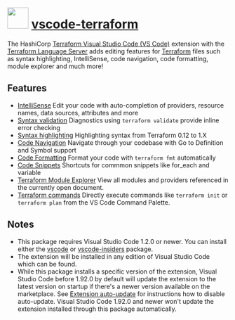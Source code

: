 # <img src="https://cdn.jsdelivr.net/gh/swissgrc/chocolatey-packages@26c57c8ca63a4ee86beebc92353aad2f9ec3fe21/automatic/vscode-terraform/vscode-terraform.png" width="48" height="48"/> [vscode-terraform](https://chocolatey.org/packages/vscode-terraform)

The HashiCorp [Terraform Visual Studio Code (VS Code)](https://marketplace.visualstudio.com/items?itemName=HashiCorp.terraform)
extension with the [Terraform Language Server](https://github.com/hashicorp/terraform-ls) adds editing features for
[Terraform](https://www.terraform.io/) files such as syntax highlighting, IntelliSense, code navigation, code formatting, module explorer and much more!

## Features

* [IntelliSense](https://marketplace.visualstudio.com/items?itemName=HashiCorp.terraform#intellisense-and-autocomplete)
  Edit your code with auto-completion of providers, resource names, data sources, attributes and more
* [Syntax validation](https://marketplace.visualstudio.com/items?itemName=HashiCorp.terraform#syntax-validation)
  Diagnostics using `terraform validate` provide inline error checking
* [Syntax highlighting](https://marketplace.visualstudio.com/items?itemName=HashiCorp.terraform#syntax-highlighting)
  Highlighting syntax from Terraform 0.12 to 1.X
* [Code Navigation](https://marketplace.visualstudio.com/items?itemName=HashiCorp.terraform#code-navigation)
  Navigate through your codebase with Go to Definition and Symbol support
* [Code Formatting](https://marketplace.visualstudio.com/items?itemName=HashiCorp.terraform#code-formatting)
  Format your code with `terraform fmt` automatically
* [Code Snippets](https://marketplace.visualstudio.com/items?itemName=HashiCorp.terraform#code-snippets)
  Shortcuts for commmon snippets like for_each and variable
* [Terraform Module Explorer](https://marketplace.visualstudio.com/items?itemName=HashiCorp.terraform#terraform-module-and-provider-explorer)
  View all modules and providers referenced in the currently open document.
* [Terraform commands](https://marketplace.visualstudio.com/items?itemName=HashiCorp.terraform#terraform-commands)
Directly execute commands like `terraform init` or `terraform plan` from the VS Code Command Palette.

## Notes

* This package requires Visual Studio Code 1.2.0 or newer.
  You can install either the [vscode](https://chocolatey.org/packages/vscode) or [vscode-insiders](https://chocolatey.org/packages/vscode-insiders) package.
* The extension will be installed in any edition of Visual Studio Code which can be found.
* While this package installs a specific version of the extension, Visual Studio Code before 1.92.0 by default will update the extension to the latest version on startup
  if there's a newer version available on the marketplace.
  See [Extension auto-update](https://code.visualstudio.com/docs/editor/extension-gallery#_extension-autoupdate) for instructions how to disable auto-update.
  Visual Studio Code 1.92.0 and newer won't update the extension installed through this package automatically.
